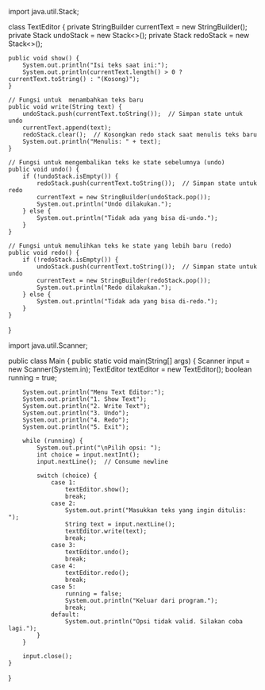 import java.util.Stack;

class TextEditor {
    private StringBuilder currentText = new StringBuilder();
    private Stack<String> undoStack = new Stack<>();
    private Stack<String> redoStack = new Stack<>();
    
    public void show() {
        System.out.println("Isi teks saat ini:");
        System.out.println(currentText.length() > 0 ? currentText.toString() : "(Kosong)");
    }

    // Fungsi untuk  menambahkan teks baru
    public void write(String text) {
        undoStack.push(currentText.toString());  // Simpan state untuk undo
        currentText.append(text);
        redoStack.clear();  // Kosongkan redo stack saat menulis teks baru
        System.out.println("Menulis: " + text);
    }

    // Fungsi untuk mengembalikan teks ke state sebelumnya (undo)
    public void undo() {
        if (!undoStack.isEmpty()) {
            redoStack.push(currentText.toString());  // Simpan state untuk redo
            currentText = new StringBuilder(undoStack.pop());
            System.out.println("Undo dilakukan.");
        } else {
            System.out.println("Tidak ada yang bisa di-undo.");
        }
    }

    // Fungsi untuk memulihkan teks ke state yang lebih baru (redo)
    public void redo() {
        if (!redoStack.isEmpty()) {
            undoStack.push(currentText.toString());  // Simpan state untuk undo
            currentText = new StringBuilder(redoStack.pop());
            System.out.println("Redo dilakukan.");
        } else {
            System.out.println("Tidak ada yang bisa di-redo.");
        }
    }
}

import java.util.Scanner;

public class Main {
    public static void main(String[] args) {
        Scanner input = new Scanner(System.in);
        TextEditor textEditor = new TextEditor();
        boolean running = true;

        System.out.println("Menu Text Editor:");
        System.out.println("1. Show Text");
        System.out.println("2. Write Text");
        System.out.println("3. Undo");
        System.out.println("4. Redo");
        System.out.println("5. Exit");

        while (running) {
            System.out.print("\nPilih opsi: ");
            int choice = input.nextInt();
            input.nextLine();  // Consume newline

            switch (choice) {
                case 1:
                    textEditor.show();
                    break;
                case 2:
                    System.out.print("Masukkan teks yang ingin ditulis: ");
                    String text = input.nextLine();
                    textEditor.write(text);
                    break;
                case 3:
                    textEditor.undo();
                    break;
                case 4:
                    textEditor.redo();
                    break;
                case 5:
                    running = false;
                    System.out.println("Keluar dari program.");
                    break;
                default:
                    System.out.println("Opsi tidak valid. Silakan coba lagi.");
            }
        }

        input.close();
    }
}
